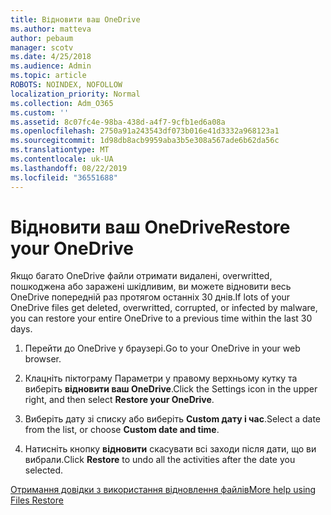 ```yaml
---
title: Відновити ваш OneDrive
ms.author: matteva
author: pebaum
manager: scotv
ms.date: 4/25/2018
ms.audience: Admin
ms.topic: article
ROBOTS: NOINDEX, NOFOLLOW
localization_priority: Normal
ms.collection: Adm_O365
ms.custom: ''
ms.assetid: 8c07fc4e-98ba-438d-a4f7-9cfb1ed6a08a
ms.openlocfilehash: 2750a91a243543df073b016e41d3332a968123a1
ms.sourcegitcommit: 1d98db8acb9959aba3b5e308a567ade6b62da56c
ms.translationtype: MT
ms.contentlocale: uk-UA
ms.lasthandoff: 08/22/2019
ms.locfileid: "36551688"
---
```

# <a name="restore-your-onedrive"></a><span data-ttu-id="35fbf-102">Відновити ваш OneDrive</span><span class="sxs-lookup"><span data-stu-id="35fbf-102">Restore your OneDrive</span></span>

<span data-ttu-id="35fbf-103">Якщо багато OneDrive файли отримати видалені, overwritted, пошкоджена або заражені шкідливим, ви можете відновити весь OneDrive попередній раз протягом останніх 30 днів.</span><span class="sxs-lookup"><span data-stu-id="35fbf-103">If lots of your OneDrive files get deleted, overwritted, corrupted, or infected by malware, you can restore your entire OneDrive to a previous time within the last 30 days.</span></span>
  
1. <span data-ttu-id="35fbf-104">Перейти до OneDrive у браузері.</span><span class="sxs-lookup"><span data-stu-id="35fbf-104">Go to your OneDrive in your web browser.</span></span>
    
2. <span data-ttu-id="35fbf-105">Клацніть піктограму Параметри у правому верхньому кутку та виберіть **відновити ваш OneDrive**.</span><span class="sxs-lookup"><span data-stu-id="35fbf-105">Click the Settings icon in the upper right, and then select **Restore your OneDrive**.</span></span>
    
3. <span data-ttu-id="35fbf-106">Виберіть дату зі списку або виберіть **Custom дату і час**.</span><span class="sxs-lookup"><span data-stu-id="35fbf-106">Select a date from the list, or choose **Custom date and time**.</span></span>
    
4. <span data-ttu-id="35fbf-107">Натисніть кнопку **відновити** скасувати всі заходи після дати, що ви вибрали.</span><span class="sxs-lookup"><span data-stu-id="35fbf-107">Click **Restore** to undo all the activities after the date you selected.</span></span> 
    
[<span data-ttu-id="35fbf-108">Отримання довідки з використання відновлення файлів</span><span class="sxs-lookup"><span data-stu-id="35fbf-108">More help using Files Restore</span></span>](https://go.microsoft.com/fwlink/?linkid=872874)
  

